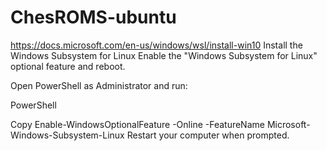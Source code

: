 # ChesROMS-ubuntu
https://docs.microsoft.com/en-us/windows/wsl/install-win10
Install the Windows Subsystem for Linux
Enable the "Windows Subsystem for Linux" optional feature and reboot.

Open PowerShell as Administrator and run:

PowerShell

Copy
Enable-WindowsOptionalFeature -Online -FeatureName Microsoft-Windows-Subsystem-Linux
Restart your computer when prompted.
